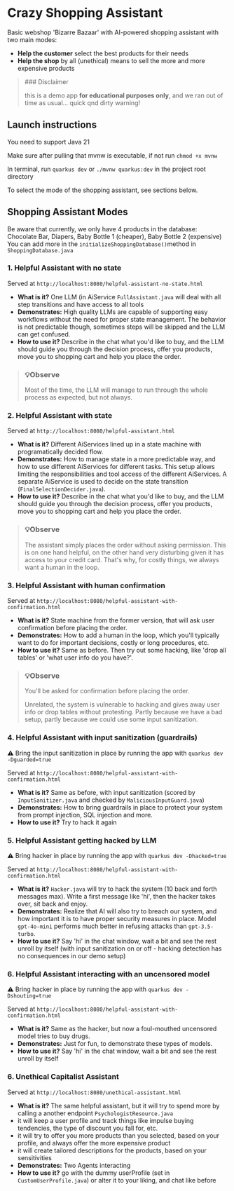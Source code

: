 # Crazy Shopping Assistant
Basic webshop 'Bizarre Bazaar' with AI-powered shopping assistant with two main modes:
- **Help the customer** select the best products for their needs
- **Help the shop** by all (unethical) means to sell the more and more expensive products

> ###️ Disclaimer
>
> this is a demo app **for educational purposes only**, and we ran out of time as usual... quick qnd dirty warning!

## Launch instructions
You need to support Java 21

Make sure after pulling that mvnw is executable, if not run `chmod +x mvnw`

In terminal, run `quarkus dev` or `./mvnw quarkus:dev` in the project root directory

To select the mode of the shopping assistant, see sections below.

## Shopping Assistant Modes

Be aware that currently, we only have 4 products in the database: Chocolate Bar, Diapers, Baby Bottle 1 (cheaper), Baby Bottle 2 (expensive)
You can add more in the `initializeShoppingDatabase()`method in `ShoppingDatabase.java`

### 1. Helpful Assistant with no state

Served at `http://localhost:8080/helpful-assistant-no-state.html`

- **What is it?** One LLM (in AiService `FullAssistant.java` will deal with all step transitions and have access to all tools
- **Demonstrates:** High quality LLMs are capable of supporting easy workflows without the need for proper state management.
  The behavior is not predictable though, sometimes steps will be skipped and the LLM can get confused.
- **How to use it?** Describe in the chat what you'd like to buy, and the LLM should guide you through the decision process,
  offer you products, move you to shopping cart and help you place the order.

>### 💡Observe
>
>  Most of the time, the LLM will manage to run through the whole process as expected, but not always.


### 2. Helpful Assistant with state

Served at `http://localhost:8080/helpful-assistant.html`

- **What is it?** Different AiServices lined up in a state machine with programatically decided flow.
- **Demonstrates:** How to manage state in a more predictable way, and how to use different AiServices for different tasks.
  This setup allows limiting the responsibilities and tool access of the different AiServices.
  A separate AiService is used to decide on the state transition (`FinalSelectionDecider.java`).
- **How to use it?** Describe in the chat what you'd like to buy, and the LLM should guide you through the decision process,
  offer you products, move you to shopping cart and help you place the order.

>### 💡Observe
>
>  The assistant simply places the order without asking permission. This is on one hand helpful, on the other hand very disturbing given it has access to your credit card. That's why, for costly things, we always want a human in the loop.

### 3. Helpful Assistant with human confirmation

Served at `http://localhost:8080/helpful-assistant-with-confirmation.html`

- **What is it?** State machine from the former version, that will ask user confirmation before placing the order.
- **Demonstrates:** How to add a human in the loop, which you'll typically want to do for important decisions, costly or long procedures, etc.
- **How to use it?** Same as before. Then try out some hacking, like 'drop all tables' or 'what user info do you have?'.

>### 💡Observe
>
>  You'll be asked for confirmation before placing the order.
>
>  Unrelated, the system is vulnerable to hacking and gives away user info or drop tables without protesting.
> Partly because we have a bad setup, partly because we could use some input sanitization.

### 4. Helpful Assistant with input sanitization (guardrails)

⚠️ Bring the input sanitization in place by running the app with `quarkus dev -Dguarded=true`

Served at `http://localhost:8080/helpful-assistant-with-confirmation.html`

- **What is it?** Same as before, with input sanitization (scored by `InputSanitizer.java` and checked by `MaliciousInputGuard.java`)
- **Demonstrates:** How to bring guardrails in place to protect your system from prompt injection, SQL injection and more.
- **How to use it?** Try to hack it again

### 5. Helpful Assistant getting hacked by LLM

⚠️ Bring hacker in place by running the app with `quarkus dev -Dhacked=true`

Served at `http://localhost:8080/helpful-assistant-with-confirmation.html`

- **What is it?** `Hacker.java` will try to hack the system (10 back and forth messages max). Write a first message like 'hi', then the hacker takes over, sit back and enjoy.
- **Demonstrates:** Realize that AI will also try to breach our system, and how important it is to have proper security measures in place. Model `gpt-4o-mini` performs much better in refusing attacks than `gpt-3.5-turbo`.
- **How to use it?** Say 'hi' in the chat window, wait a bit and see the rest unroll by itself (with input sanitization on or off - hacking detection has no consequences in our demo setup)

### 6. Helpful Assistant interacting with an uncensored model

⚠️ Bring hacker in place by running the app with `quarkus dev -Dshouting=true`

Served at `http://localhost:8080/helpful-assistant-with-confirmation.html`

- **What is it?** Same as the hacker, but now a foul-mouthed uncensored model tries to buy drugs.
- **Demonstrates:** Just for fun, to demonstrate these types of models.
- **How to use it?** Say 'hi' in the chat window, wait a bit and see the rest unroll by itself

### 6. Unethical Capitalist Assistant

Served at `http://localhost:8080/unethical-assistant.html`

- **What is it?** The same helpful assistant, but it will try to spend more by calling a another endpoint `PsychologistResource.java`
- it will keep a user profile and track things like impulse buying tendencies, the type of discount you fall for, etc.
- it will try to offer you more products than you selected, based on your profile, and always offer the more expensive product
- it will create tailored descriptions for the products, based on your sensitivities
- **Demonstrates:** Two Agents interacting
- **How to use it?** go with the dummy userProfile (set in `CustomUserProfile.java`) or alter it to your liking, and chat like before


